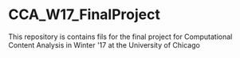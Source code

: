 # CCA_W17_FinalProject

This repository is contains fils for the final project for Computational Content Analysis in Winter '17 at the University of Chicago
